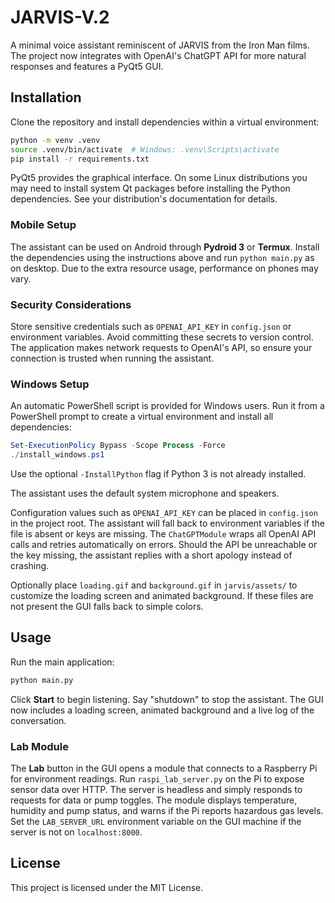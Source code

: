 # JARVIS-V.2

A minimal voice assistant reminiscent of JARVIS from the Iron Man films. The project now integrates with OpenAI's ChatGPT API for more natural responses and features a PyQt5 GUI.

## Installation

Clone the repository and install dependencies within a virtual environment:

```bash
python -m venv .venv
source .venv/bin/activate  # Windows: .venv\Scripts\activate
pip install -r requirements.txt
```

PyQt5 provides the graphical interface. On some Linux distributions you may need
to install system Qt packages before installing the Python dependencies. See your
distribution's documentation for details.

### Mobile Setup

The assistant can be used on Android through **Pydroid 3** or **Termux**. Install
the dependencies using the instructions above and run `python main.py` as on
desktop. Due to the extra resource usage, performance on phones may vary.

### Security Considerations

Store sensitive credentials such as `OPENAI_API_KEY` in `config.json` or
environment variables. Avoid committing these secrets to version control. The
application makes network requests to OpenAI's API, so ensure your connection is
trusted when running the assistant.

### Windows Setup

An automatic PowerShell script is provided for Windows users. Run it from a
PowerShell prompt to create a virtual environment and install all
dependencies:

```powershell
Set-ExecutionPolicy Bypass -Scope Process -Force
./install_windows.ps1
```

Use the optional `-InstallPython` flag if Python 3 is not already installed.

The assistant uses the default system microphone and speakers.

Configuration values such as `OPENAI_API_KEY` can be placed in `config.json` in the project root. The assistant will fall back to environment variables if the file is absent or keys are missing.
The `ChatGPTModule` wraps all OpenAI API calls and retries automatically on errors. Should the API be unreachable or the key missing, the assistant replies with a short apology instead of crashing.

Optionally place `loading.gif` and `background.gif` in `jarvis/assets/` to customize the loading screen and animated background. If these files are not present the GUI falls back to simple colors.

## Usage

Run the main application:

```bash
python main.py
```

Click **Start** to begin listening. Say "shutdown" to stop the assistant.
The GUI now includes a loading screen, animated background and a live log of the conversation.

### Lab Module

The **Lab** button in the GUI opens a module that connects to a Raspberry Pi for
environment readings. Run `raspi_lab_server.py` on the Pi to expose sensor data
over HTTP. The server is headless and simply responds to requests for data or
pump toggles. The module displays temperature, humidity and pump status, and
warns if the Pi reports hazardous gas levels. Set the `LAB_SERVER_URL`
environment variable on the GUI machine if the server is not on
`localhost:8000`.

## License

This project is licensed under the MIT License.

